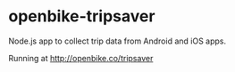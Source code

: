 openbike-tripsaver
==================

Node.js app to collect trip data from Android and iOS apps.

Running at http://openbike.co/tripsaver